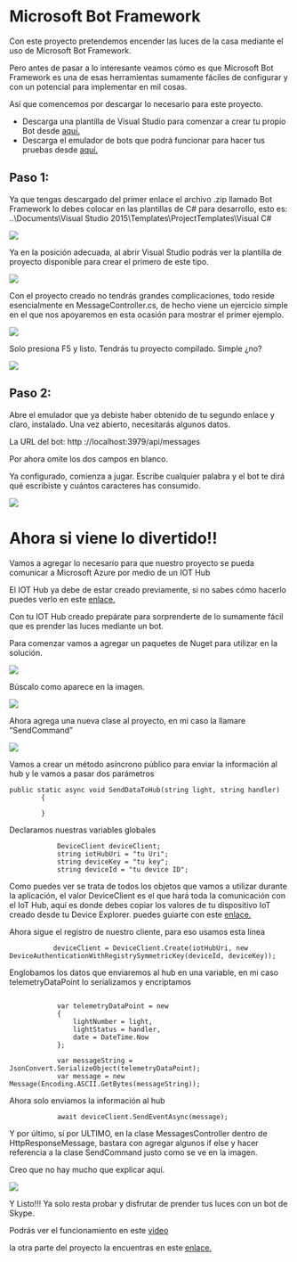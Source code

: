 #  Microsoft Bot Framework
Con este proyecto pretendemos encender las luces de la casa mediante el uso de Microsoft Bot Framework.

Pero antes de pasar a lo interesante veamos cómo es que  Microsoft Bot Framework es una de esas herramientas sumamente fáciles de configurar y con un potencial para implementar en mil cosas. 

Así que comencemos por descargar lo necesario para este proyecto.

* Descarga una plantilla de Visual Studio para comenzar a crear tu propio Bot desde [aquí.](http://aka.ms/bf-bc-vstemplate)
* Descarga el emulador de bots que podrá funcionar para hacer tus pruebas desde [aquí.](https://github.com/Microsoft/BotFramework-Emulator/releases/download/v3.5.31/botframework-emulator-Setup-3.5.31.exe
)


## Paso 1:
Ya que tengas descargado del primer enlace el archivo .zip llamado Bot Framework lo debes colocar en las plantillas de C# para desarrollo, esto es: ..\Documents\Visual Studio 2015\Templates\ProjectTemplates\Visual C#

<img src="Imagenes/Bot-templates.jpg"/>

Ya en la posición adecuada, al abrir Visual Studio podrás ver la plantilla de proyecto disponible para crear el primero de este tipo.

<img src="Imagenes/BotTemplate2.jpg"/>

Con el proyecto creado no tendrás grandes complicaciones, todo reside esencialmente en MessageController.cs, de hecho viene un ejercicio simple en el que nos apoyaremos en esta ocasión para mostrar el primer ejemplo.

<img src="Imagenes/visual.png"/>

Solo presiona F5 y listo. Tendrás tu proyecto compilado. Simple ¿no?

<img src="Imagenes/bot.png"/>

## Paso 2:
Abre el emulador que ya debiste haber obtenido de tu segundo enlace y claro, instalado. Una vez abierto, necesitarás algunos datos.

La URL del bot: http ://localhost:3979/api/messages

Por ahora omite los dos campos en blanco.

Ya configurado, comienza a jugar. Escribe cualquier palabra y el bot te dirá qué escribiste y cuántos caracteres has consumido.

<img src="Imagenes/hello.png"/>


# Ahora si viene lo divertido!!
Vamos a agregar lo necesario para que nuestro proyecto se pueda comunicar a Microsoft Azure por medio de un IOT Hub

El IOT Hub ya debe de estar creado previamente, si no sabes cómo hacerlo puedes verlo en este [enlace.](https://github.com/aminespinoza/Ejercicio-Comunicacion-Raspberry-Pi-con-IoT-Hub)

Con tu IOT Hub creado prepárate para sorprenderte de lo sumamente fácil que es prender las luces mediante un bot.

Para comenzar vamos a agregar un paquetes de Nuget para utilizar en la solución.

<img src="Imagenes/Img14.jpg">

Búscalo como aparece en la imagen.

<img src="Imagenes/nuguet.png"/>

Ahora agrega una nueva clase al proyecto, en mi caso la llamare “SendCommand” 

<img src="Imagenes/clase.png"/>


Vamos a crear un método asíncrono público para enviar la información al hub y le vamos a pasar dos parámetros

~~~
public static async void SendDataToHub(string light, string handler)
        {

        }
~~~

Declaramos nuestras variables globales 
~~~
            DeviceClient deviceClient;
            string iotHubUri = "tu Uri";
            string deviceKey = "tu key";
            string deviceId = "tu device ID";
~~~

Como puedes ver se trata de todos los objetos que vamos a utilizar durante la aplicación, el valor DeviceClient es el que hará toda la comunicación con el IoT Hub, aquí es donde debes copiar los valores de tu dispositivo IoT creado desde tu Device Explorer. puedes guiarte con este [enlace.](https://github.com/aminespinoza/Ejercicio-Comunicacion-Raspberry-Pi-con-IoT-Hub)


Ahora sigue el registro de nuestro cliente, para eso usamos esta línea 
~~~
           deviceClient = DeviceClient.Create(iotHubUri, new DeviceAuthenticationWithRegistrySymmetricKey(deviceId, deviceKey));
~~~
Englobamos los datos que enviaremos al hub en una variable, en mi caso telemetryDataPoint lo serializamos y encriptamos 
~~~

            var telemetryDataPoint = new
            {
                lightNumber = light,
                lightStatus = handler,
                date = DateTime.Now
            };
       
            var messageString = JsonConvert.SerializeObject(telemetryDataPoint);
            var message = new Message(Encoding.ASCII.GetBytes(messageString));
~~~
Ahora solo enviamos la información al hub
~~~
            await deviceClient.SendEventAsync(message);
~~~
Y por último, sí por ULTIMO, en la clase MessagesController dentro de HttpResponseMessage, bastara con agregar algunos if else y hacer referencia a la clase SendCommand justo como se ve en la imagen. 

Creo que no hay mucho que explicar aquí.

<img src="Imagenes/if.png"/>

Y Listo!!! Ya solo resta probar y disfrutar de prender tus luces con un bot de Skype.

Podrás ver el funcionamiento en este [video](https://www.youtube.com/watch?v=0EESajuSL78) 

la otra parte del proyecto la encuentras en este [enlace.](https://github.com/aminespinoza/Ejercicio-Comunicacion-Raspberry-Pi-con-IoT-Hub)
